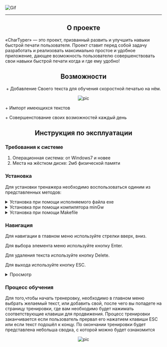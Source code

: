 ![Gif](https://github.com/TimofeyBelikov/media/raw/main/CharTyperr/Logo-curved.gif)
***
<h2 align="center">О проекте</h2>
«CharTyper» — это проект, призванный развить и улучшить навыки быстрой печати пользователя. Проект ставит перед собой задачу разработать и реализовать максимально простое и удобное приложение, дающее возможность пользователю совершенствовать свои навыки быстрой печати когда и где ему удобно!
<h2 align="center">Возможности</h2>

<p align="center">+ Добавление Своего текста для обучения скоростной печатью на нём.</p>
<p align="center">
    <img src="https://github.com/TimofeyBelikov/media/raw/main/CharTyperr/ADDtxt-curved.gif" alt="pic"/>
</p>
<p align="left">+ Импорт имеющихся текстов</p>

<p align="left">+ Совершенстование своих возможностей каждый день </p>

<h2 align="center">Инструкция по эксплуатации</h2>

<h3 align="left">Требования к системе</h3>

<ol>
    <li>Операционная система: от Windows7 и новее</li>
    <li>Места на жёстком диске: 2мб физической памяти</li>
</ol>
<h3 align="left">Установка</h3>

Для установки тренажера необходимо воспользоваться одиним из представленных методов:

<details>
      <summary>Установка при помощи исполняемого файла exe</summary>
      <ol>
          <li>Запустить файл setup.exe</li>
          <li>Указать место сохранения тренажера</li>
          <li>Завершить установку</li>
      </ol>
</details>

<details>
    <summary>Установка при помощи компилятора minGw</summary>
    <ol>
        <li>Скачать bat-файл и разместить его вместе с файлами cpp</li>
        <li>Запустить bat файл, который выполнит сборку проекта и создаст исполняемый файл exe</li>
    </ol>
</details>

<details>
      <summary>Установка при помощи Makefile</summary>
      <ol>
          <li>Загрузить скрипт-файл Makefie</li>
          <li>При помощи командной строки запустить скрипт при помощи команды make</li>
      </ol>
</details>

<h3 align="left">Навигация</h3>
<p>Для навигации в главном меню используйте стрелки вверх, вниз.</p>
<p>Для выбора элемента меню используйте кнопку Enter.</p>
<p>Для удаления текста используйте кнопку Delete.</p>
<p>Для выхода используйте кнопку ESC.</p>
<details>
      <summary>Просмотр</summary>
            <p align="center" width="100px">
             <img src="https://github.com/TimofeyBelikov/media/raw/main/CharTyperr/MainMenu-scaled.gif" alt="pic"/>
            </p>
    </details>
<h3 align="left">Процесс обучения</h3>
<p>Для того,чтобы начать тренеровку, необходимо в главном меню выбрать желаемый текст, или добавить свой, после чего вы попадете на страницу тренировки, где вам необходимо будет нажимать соответствующие клавиши для продвижения. Процесс тренировки заканчивается если пользователь прервал его нажатием клавиши ESC или если текст подошёл к концу. По окончании тренировки будет представлена небольша сводка, с которой можно будет ознакомится</p>
<p align="center" width="100px">
   <img src="https://github.com/TimofeyBelikov/media/raw/main/CharTyperr/Typer-medium-curved.gif" alt="pic"/>
</p>
         
    











